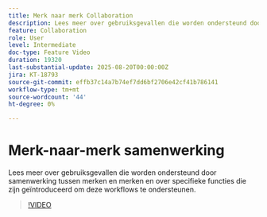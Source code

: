 ```yaml
---
title: Merk naar merk Collaboration
description: Lees meer over gebruiksgevallen die worden ondersteund door samenwerking tussen merken en merken en over specifieke functies die zijn geïntroduceerd om deze workflows te ondersteunen.
feature: Collaboration
role: User
level: Intermediate
doc-type: Feature Video
duration: 19320
last-substantial-update: 2025-08-20T00:00:00Z
jira: KT-18793
source-git-commit: effb37c14a7b74ef7dd6bf2706e42cf41b786141
workflow-type: tm+mt
source-wordcount: '44'
ht-degree: 0%

---
```



# Merk-naar-merk samenwerking

Lees meer over gebruiksgevallen die worden ondersteund door samenwerking tussen merken en merken en over specifieke functies die zijn geïntroduceerd om deze workflows te ondersteunen.

>[!VIDEO](https://video.tv.adobe.com/v/3470942/?learn=on&enablevpops&captions=dut)
